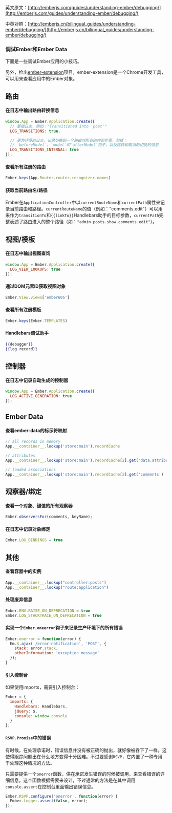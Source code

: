 英文原文：[http://emberjs.com/guides/understanding-ember/debugging/](http://emberjs.com/guides/understanding-ember/debugging/)

中英对照：[http://emberjs.cn/bilingual_guides/understanding-ember/debugging/](http://emberjs.cn/bilingual_guides/understanding-ember/debugging/)

### 调试Ember和Ember Data

下面是一些调试Ember应用的小技巧。

另外，检出[ember-extension](https://github.com/tildeio/ember-extension)项目，ember-extension是一个Chrome开发工具，可以用来查看应用中的Ember对象。

## 路由

#### 在日志中输出路由转换信息

```javascript
window.App = Ember.Application.create({
  // 基础日志，例如：'Transitioned into 'post'"
  LOG_TRANSITIONS: true, 

  // 更为详尽的日志，记录切换到一个路由时所有的内部步骤，包括：
  // `beforeModel`，`model`和`afterModel`钩子，以及跳转和取消的切换的信息
  LOG_TRANSITIONS_INTERNAL: true
});
```

#### 查看所有注册的路由

```javascript
Ember.keys(App.Router.router.recognizer.names)
```

#### 获取当前路由名/路径

Ember在`ApplicationController`中以`currentRouteName`和`currentPath`属性来记录当前路由和路径。`currentRouteName`的值（例如："comments.edit"）可以用来作为`transitionTo`和`{{linkTo}}`Handlebars助手的目标参数，`currentPath`完整表述了路由进入的整个路径（如：`"admin.posts.show.comments.edit"`）。

## 视图/模板

#### 在日志中输出视图查询

```javascript
window.App = Ember.Application.create({
  LOG_VIEW_LOOKUPS: true
});
```

#### 通过DOM元素ID获取视图对象
 
```javascript
Ember.View.views['ember605']
```

#### 查看所有注册模板

```javascript
Ember.keys(Ember.TEMPLATES)
```

#### Handlebars调试助手

```handlebars
{{debugger}}
{{log record}}
```

## 控制器

#### 在日志中记录自动生成的控制器

```javascript
window.App = Ember.Application.create({
  LOG_ACTIVE_GENERATION: true
});
```

## Ember Data

#### 查看ember-data的标示符映射

```javascript
// all records in memory
App.__container__.lookup('store:main').recordCache 

// attributes
App.__container__.lookup('store:main').recordCache[2].get('data.attributes')

// loaded associations
App.__container__.lookup('store:main').recordCache[2].get('comments')
```

## 观察器/绑定

#### 查看一个对象、键值的所有观察器

```javascript
Ember.observersFor(comments, keyName);
```

#### 在日志中记录对象绑定

```javascript
Ember.LOG_BINDINGS = true
```

## 其他

#### 查看容器中的实例

```javascript
App.__container__.lookup("controller:posts")
App.__container__.lookup("route:application")
```

#### 处理废弃信息

```javascript
Ember.ENV.RAISE_ON_DEPRECATION = true
Ember.LOG_STACKTRACE_ON_DEPRECATION = true
```

#### 实现一个`Ember.oneerror`钩子来记录生产环境下的所有错误

```javascript
Ember.onerror = function(error) {
  Em.$.ajax('/error-notification', 'POST', {
    stack: error.stack,
    otherInformation: 'exception message'
  });
}
```

#### 引入控制台

如果使用imports，需要引入控制台：

```javascript
Ember = {
  imports: {
    Handlebars: Handlebars,
    jQuery: $,
    console: window.console
  }
};
```

#### `RSVP.Promise`中的错误

有时候，在处理承诺时，错误信息并没有被正确的抛出，就好像被吞下了一样。这使得跟踪问题出在什么地方变得十分困难。不过要感谢`RSVP`，它内置了一种专用于处理这种情况的方法。

只需要提供一个`onerror`函数，供在承诺发生错误的时候被调用，来查看错误的详细信息。这个函数根据需要来设计，不过通常的方法是在其中调用`console.assert`在控制台里面输出错误信息。

```javascript
Ember.RSVP.configure('onerror', function(error) {
  Ember.Logger.assert(false, error);
});
```